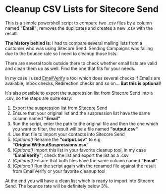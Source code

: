 # Cleanup CSV Lists for Sitecore Send

This is a simple powershell script to compare two .csv files by a column named **"Email"**, removes the duplicates and creates a new .csv with the result.

**The history behind is**: I had to compare several mailing lists from a customer who was using Sitecore Send. Sending Campaigns was failing due to the bounce rate so I need to cleanup those lists.

There are several tools outside there to check whether email lists are valid and clean them up as well. Find the one that fits for your needs.

In my case I used [EmailVerify](https://emailverify.com/) a tool which does several checks if Emails are available, Inbox checks, Redirection checks and so on... **But this is optional**!

It's also possible to export the suspression list from Sitecore Send into a .csv, so the steps are quite easy:

1. Export the suspression list from Sitecore Send
2. Ensure that your original list and the suspression list have the same column named **"Email"**
3. Run the script, enter the path to the original file and then the one which you want to filter, the result will be a file named **"output.csv"**
4. Use that file to import your contacts into Sitecore Send
5. *(Optional)* Rename the **"output.csv"** to e.g. **"OriginalWithoutSuspressions.csv"**
6. *(Optional)* Import this list in your favorite cleanup tool, in my case **"EmailVerify"**, check the list and export the list as a .csv
7. *(Optional)* Ensure that both files have the same column named **"Email"**
6. *(Optional)* Run the script again with the renamed file against the result from EmailVerify or your favorite cleanup tool

At the end you will have a clean list which is ready to import into Sitecore Send. The bounce rate will be definitely below 3%.
